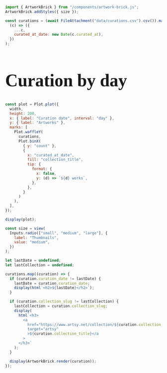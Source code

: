 ```js
import { ArtworkBrick } from "/components/artwork-brick.js";
ArtworkBrick.addStyles({ size });
```

```js
const curations = (await FileAttachment("data/curations.csv").csv()).map(
  (c) => ({
    ...c,
    curated_at_date: new Date(c.curated_at),
  })
);
```

# Curation by day

```js
const plot = Plot.plot({
  width,
  height: 200,
  x: { label: "Curation date", interval: "day" },
  y: { label: "Artworks" },
  marks: [
    Plot.waffleY(
      curations,
      Plot.binX(
        { y: "count" },
        {
          x: "curated_at_date",
          fill: "collection_title",
          tip: {
            format: {
              x: false,
              y: (d) => `${d} works`,
            },
          },
        }
      )
    ),
  ],
});

display(plot);
```

```js
const size = view(
  Inputs.radio(["small", "medium", "large"], {
    label: "Thumbnails",
    value: "medium",
  })
);
```

```js
let lastDate = undefined;
let lastCollection = undefined;

curations.map((curation) => {
  if (curation.curation_date != lastDate) {
    lastDate = curation.curation_date;
    display(html`<h2>${lastDate}</h2>`);
  }

  if (curation.collection_slug != lastCollection) {
    lastCollection = curation.collection_slug;
    display(
      html`<h3>
        <a
          href="https://www.artsy.net/collection/${curation.collection_slug}"
          target="artsy"
          >${curation.collection_title}</a
        >
      </h3>`
    );
  }

  display(ArtworkBrick.render(curation));
});
```

<style>

body {
  font-family: var(--sans-serif);
}

h1 {
  max-width: 100% !important;
  font-size: 4em;
  color: var(--theme-foreground-faint);
}

h2 {
  max-width: 100% !important;
  font-size: 3em;
  margin: 1em 0 0 0;
  padding-top: 0.5em;
  border-top: solid 12px var(--theme-foreground-faint);
  color: var(--theme-foreground-faint);
}

h3 {
  max-width: 100% !important;
  font-size: 2em;
  margin: 1em 0 1em 0;
  padding-top: 0.5em;
  border-top: solid 4px var(--theme-foreground-focus);
}

</style>
